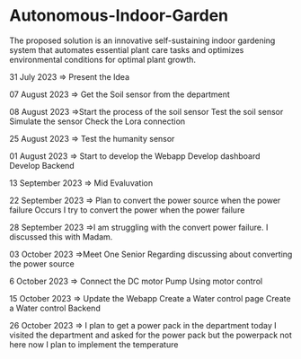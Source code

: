 # Autonomous-Indoor-Garden
The proposed solution is an innovative self-sustaining indoor  gardening system that automates essential plant care tasks and  optimizes environmental conditions for optimal plant growth.




31 July 2023 => Present the Idea

07 August 2023 => Get the Soil sensor from the department

08 August 2023 =>Start the process of the soil sensor
                  Test the soil sensor 
                  Simulate the sensor
                  Check the Lora connection

25 August 2023 => Test the humanity sensor 

01 August 2023 => Start to develop the Webapp
                  Develop dashboard 
                  Develop Backend
                  
13 September 2023 => Mid Evaluvation

22 September 2023 => Plan to convert the power source when the power failure Occurs
                    I try to convert the power when the power failure

28 September 2023 =>I am struggling with the convert power failure. 
                    I discussed this with Madam.

03 October 2023  =>Meet One Senior Regarding discussing  about converting the power source

6 October 2023 => Connect the DC motor Pump
                    Using motor control

15 October 2023 => Update the Webapp
                  Create a Water control page
                  Create a Water control Backend

26 October 2023 => I plan to get a power pack in the department 
                    today I visited the department and asked for the power pack but the powerpack not here
                    now I plan to implement the temperature







